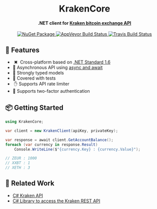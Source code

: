 <h1 align="center">KrakenCore</h1>

<h4 align="center">.NET client for <a href="https://www.kraken.com/">Kraken bitcoin exchange API</a></h4>

<p align="center">
    <a href="https://www.nuget.org/packages/KrakenCore">
        <img src="https://img.shields.io/nuget/vpre/KrakenCore.svg" alt="NuGet Package">
    </a>
    <a href="https://ci.appveyor.com/project/discosultan/krakencore">
        <img src="https://img.shields.io/appveyor/ci/discosultan/krakencore.svg?label=windows" alt="AppVeyor Build Status">
    </a>
    <a href="https://travis-ci.org/discosultan/KrakenCore">
        <img src="https://img.shields.io/travis/discosultan/KrakenCore.svg?label=unix" alt="Travis Build Status">
    </a>
</p>

## 🎉 Features
- &nbsp;✖&nbsp; Cross-platform based on [.NET Standard 1.6](https://docs.microsoft.com/en-us/dotnet/standard/net-standard)
- 🔁 Asynchronous API using [async and await](https://docs.microsoft.com/en-us/dotnet/csharp/async)
- 💪 Strongly typed models
- 🛂 Covered with tests
- &nbsp;✋ Supports API rate limiter
- 🔐 Supports two-factor authentication

## 📦 Getting Started

```csharp
using KrakenCore;
```

```csharp
var client = new KrakenClient(apiKey, privateKey);

var response = await client.GetAccountBalance();
foreach (var currency in response.Result)
    Console.WriteLine($"{currency.Key} : {currency.Value}");

// ZEUR : 1000
// XXBT : 1
// XETH : 3
```

## 🙏 Related Work

- [C# Kraken API](https://bitbucket.org/arrivets/krakenapi)
- [C# Library to access the Kraken REST API](https://github.com/trenki2/KrakenApi)

